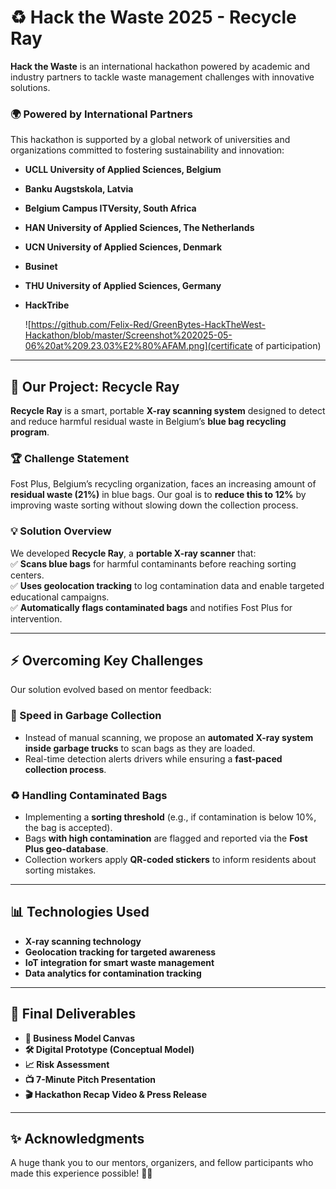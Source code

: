 # ♻️ Hack the Waste 2025 - Recycle Ray

**Hack the Waste** is an international hackathon powered by academic and industry partners to tackle waste management challenges with innovative solutions.  

### 🌍 **Powered by International Partners**
This hackathon is supported by a global network of universities and organizations committed to fostering sustainability and innovation:

- **UCLL University of Applied Sciences, Belgium**  
- **Banku Augstskola, Latvia**  
- **Belgium Campus ITVersity, South Africa**  
- **HAN University of Applied Sciences, The Netherlands**  
- **UCN University of Applied Sciences, Denmark**  
- **Businet**  
- **THU University of Applied Sciences, Germany**  
- **HackTribe**

  ![https://github.com/Felix-Red/GreenBytes-HackTheWest-Hackathon/blob/master/Screenshot%202025-05-06%20at%209.23.03%E2%80%AFAM.png](certificate of participation)

---

## 🔬 Our Project: **Recycle Ray**  
**Recycle Ray** is a smart, portable **X-ray scanning system** designed to detect and reduce harmful residual waste in Belgium’s **blue bag recycling program**.  

### 🏆 **Challenge Statement**
Fost Plus, Belgium’s recycling organization, faces an increasing amount of **residual waste (21%)** in blue bags. Our goal is to **reduce this to 12%** by improving waste sorting without slowing down the collection process.

### 💡 **Solution Overview**
We developed **Recycle Ray**, a **portable X-ray scanner** that:  
✅ **Scans blue bags** for harmful contaminants before reaching sorting centers.  
✅ **Uses geolocation tracking** to log contamination data and enable targeted educational campaigns.  
✅ **Automatically flags contaminated bags** and notifies Fost Plus for intervention.  

---

## ⚡ **Overcoming Key Challenges**
Our solution evolved based on mentor feedback:  

### **🚛 Speed in Garbage Collection**
- Instead of manual scanning, we propose an **automated X-ray system inside garbage trucks** to scan bags as they are loaded.  
- Real-time detection alerts drivers while ensuring a **fast-paced collection process**.  

### **♻️ Handling Contaminated Bags**
- Implementing a **sorting threshold** (e.g., if contamination is below 10%, the bag is accepted).  
- Bags **with high contamination** are flagged and reported via the **Fost Plus geo-database**.  
- Collection workers apply **QR-coded stickers** to inform residents about sorting mistakes.  

---

## 📊 **Technologies Used**
- **X-ray scanning technology**  
- **Geolocation tracking for targeted awareness**  
- **IoT integration for smart waste management**  
- **Data analytics for contamination tracking**  

---

## 🎤 **Final Deliverables**
- **📜 Business Model Canvas**  
- **🛠️ Digital Prototype (Conceptual Model)**  
- **📈 Risk Assessment**  
- **📺 7-Minute Pitch Presentation**  
- **🎬 Hackathon Recap Video & Press Release**  

---

## ✨ **Acknowledgments**
A huge thank you to our mentors, organizers, and fellow participants who made this experience possible! 🚀🎉  
